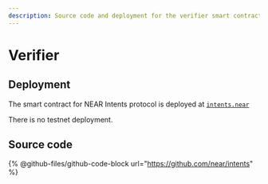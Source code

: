 ```yaml
---
description: Source code and deployment for the verifier smart contract
---
```


# Verifier

## Deployment

The smart contract for NEAR Intents protocol is deployed at [`intents.near`](https://nearblocks.io/address/intents.near)&#x20;

There is no testnet deployment.

## Source code

{% @github-files/github-code-block url="https://github.com/near/intents" %}
